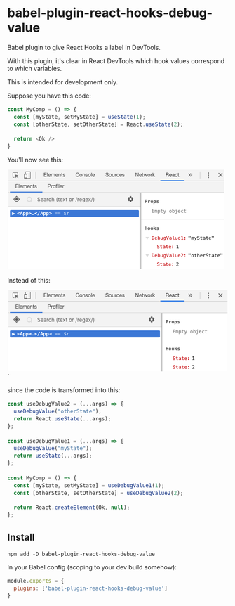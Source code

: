 # babel-plugin-react-hooks-debug-value
Babel plugin to give React Hooks a label in DevTools.

With this plugin, it's clear in React DevTools which hook values correspond to which variables.

This is intended for development only.

Suppose you have this code:

```js
const MyComp = () => {
  const [myState, setMyState] = useState(1);
  const [otherState, setOtherState] = React.useState(2);

  return <Ok />
}
```

You'll now see this:

![after](./img/after.png)

Instead of this:

![before](./img/before.png)
`

since the code is transformed into this:

```js
const useDebugValue2 = (...args) => {
  useDebugValue("otherState");
  return React.useState(...args);
};

const useDebugValue1 = (...args) => {
  useDebugValue("myState");
  return useState(...args);
};

const MyComp = () => {
  const [myState, setMyState] = useDebugValue1(1);
  const [otherState, setOtherState] = useDebugValue2(2);

  return React.createElement(Ok, null);
};
```

## Install

```console
npm add -D babel-plugin-react-hooks-debug-value
```

In your Babel config (scoping to your dev build somehow):

```js
module.exports = {
  plugins: ['babel-plugin-react-hooks-debug-value']
}
```
